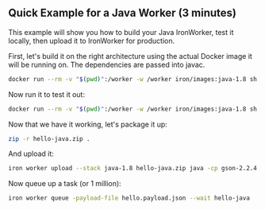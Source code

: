 ## Quick Example for a Java Worker (3 minutes)

This example will show you how to build your Java IronWorker, test it locally, then upload it
to IronWorker for production.

First, let's build it on the right architecture using the actual Docker image it will be running on. The
dependencies are passed into javac. 

```sh
docker run --rm -v "$(pwd)":/worker -w /worker iron/images:java-1.8 sh -c 'javac -cp "json-java.jar:gson-2.2.4.jar:ironworker.jar" Worker101.java PayloadData.java'
```

Now run it to test it out:

```sh
docker run --rm -v "$(pwd)":/worker -w /worker iron/images:java-1.8 sh -c 'java -cp gson-2.2.4.jar:json-java.jar:ironworker.jar:. Worker101 -payload hello.payload.json -config hello.config.yml -id 123'
```

Now that we have it working, let's package it up:

```sh
zip -r hello-java.zip .
```

And upload it:

```sh
iron worker upload --stack java-1.8 hello-java.zip java -cp gson-2.2.4.jar:json-java.jar:ironworker.jar:. Worker101
```

Now queue up a task (or 1 million):

```sh
iron worker queue -payload-file hello.payload.json --wait hello-java
```
